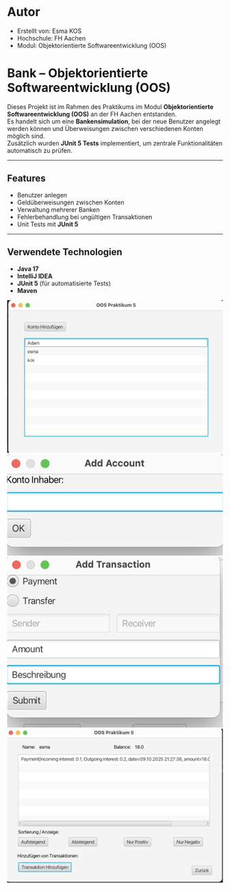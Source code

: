 # Autor
- Erstellt von: Esma KOS
- Hochschule: FH Aachen
- Modul: Objektorientierte Softwareentwicklung (OOS)


# Bank – Objektorientierte Softwareentwicklung (OOS)

Dieses Projekt ist im Rahmen des Praktikums im Modul **Objektorientierte Softwareentwicklung (OOS)** an der FH Aachen entstanden.  
Es handelt sich um eine **Bankensimulation**, bei der neue Benutzer angelegt werden können und Überweisungen zwischen verschiedenen Konten möglich sind.  
Zusätzlich wurden **JUnit 5 Tests** implementiert, um zentrale Funktionalitäten automatisch zu prüfen.

---

## Features
- Benutzer anlegen 
- Geldüberweisungen zwischen Konten
- Verwaltung mehrerer Banken
- Fehlerbehandlung bei ungültigen Transaktionen
- Unit Tests mit **JUnit 5**

---

## Verwendete Technologien
- **Java 17**  
- **IntelliJ IDEA**  
- **JUnit 5** (für automatisierte Tests)  
- **Maven** 

![Bank Screenshot](bild1.png)
![Bank Screenshot](bild2.png)
![Bank Screenshot](bild3.png)
![Bank Screenshot](bild4.png)
